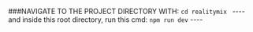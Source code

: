 ###NAVIGATE TO THE PROJECT DIRECTORY WITH:
    ```cd realitymix
    ```
    ----
        and inside this root directory, run this cmd:
        ```npm run dev```
    ----
